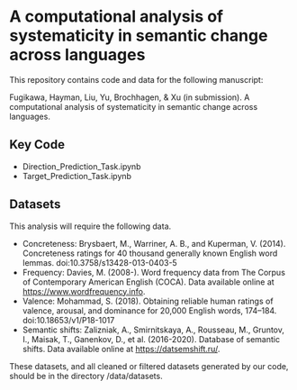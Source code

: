 # A computational analysis of systematicity in semantic change across languages

This repository contains code and data for the following manuscript:

Fugikawa, Hayman, Liu, Yu, Brochhagen, & Xu (in submission). A computational analysis of systematicity in semantic change across languages.

## Key Code
* Direction_Prediction_Task.ipynb
* Target_Prediction_Task.ipynb

## Datasets
This analysis will require the following data.

* Concreteness: Brysbaert, M., Warriner, A. B., and Kuperman, V. (2014). Concreteness ratings for 40 thousand generally known English word lemmas. doi:10.3758/s13428-013-0403-5
* Frequency: Davies, M. (2008-). Word frequency data from The Corpus of Contemporary American English (COCA). Data available online at https://www.wordfrequency.info.
* Valence: Mohammad, S. (2018). Obtaining reliable human ratings of valence, arousal, and dominance for 20,000 English words, 174–184. doi:10.18653/v1/P18-1017
* Semantic shifts: Zalizniak, A., Smirnitskaya, A., Rousseau, M., Gruntov, I., Maisak, T., Ganenkov, D., et al. (2016-2020). Database of semantic shifts. Data available online at https://datsemshift.ru/.

These datasets, and all cleaned or filtered datasets generated by our code, should be in the directory /data/datasets. 
